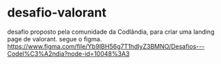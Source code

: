 # desafio-valorant
desafio proposto pela comunidade da Codlândia, para criar uma landing page de valorant. 
segue o figma.
https://www.figma.com/file/Yb9IBH56g7T1hdIyZ3BMNO/Desafios---Codel%C3%A2ndia?node-id=10048%3A3
